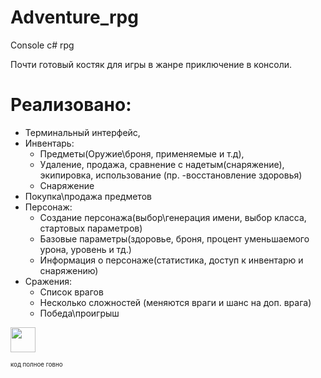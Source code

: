 # Adventure_rpg
Console c# rpg 

Почти готовый костяк для игры в жанре приключение в консоли.
# Реализовано:
- Терминальный интерфейс,
- Инвентарь:
    - Предметы(Оружие\броня, применяемые и т.д),
    - Удаление, продажа, сравнение с надетым(снаряжение), экипировка, использование (пр. -восстановление здоровья)  
    - Снаряжение
- Покупка\продажа предметов
- Персонаж:
    - Создание персонажа(выбор\генерация имени, выбор класса, стартовых параметров)
    - Базовые параметры(здоровье, броня, процент уменьшаемого урона, уровень и тд.)  
    - Информация о персонаже(статистика, доступ к инвентарю и снаряжению)
- Сражения:
    - Список врагов
    - Несколько сложностей (меняются враги и шанс на доп. врага)
    - Победа\проигрыш
  
 <img src="https://c.tenor.com/Q6O6FN8oaGkAAAAd/dance-party-cat.gif" width="40" height="40" />
 
 
 
 
 
 
 
 
  <sub><sup>код полное говно</sup></sub>

